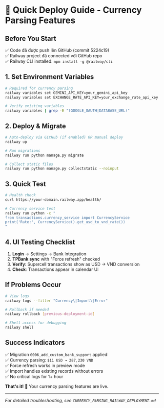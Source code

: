 # 🚀 Quick Deploy Guide - Currency Parsing Features

## Before You Start
✅ Code đã được push lên GitHub (commit 5224c19)  
✅ Railway project đã connected với GitHub repo  
✅ Railway CLI installed: `npm install -g @railway/cli`

## 1. Set Environment Variables

```bash
# Required for currency parsing
railway variables set GEMINI_API_KEY=your_gemini_api_key
railway variables set EXCHANGE_RATE_API_KEY=your_exchange_rate_api_key

# Verify existing variables
railway variables | grep -E "(GOOGLE_OAUTH|DATABASE_URL)"
```

## 2. Deploy & Migrate

```bash
# Auto-deploy via GitHub (if enabled) OR manual deploy
railway up

# Run migrations
railway run python manage.py migrate

# Collect static files  
railway run python manage.py collectstatic --noinput
```

## 3. Quick Test

```bash
# Health check
curl https://your-domain.railway.app/health/

# Currency service test
railway run python -c "
from transactions.currency_service import CurrencyService
print('Rate:', CurrencyService().get_usd_to_vnd_rate())
"
```

## 4. UI Testing Checklist

1. **Login** → Settings → Bank Integration
2. **TPBank sync** with "Force refresh" checked
3. **Verify**: Supercell transactions show as USD → VND conversion
4. **Check**: Transactions appear in calendar UI

## If Problems Occur

```bash
# View logs
railway logs --filter "Currency\|Import\|Error"

# Rollback if needed
railway rollback [previous-deployment-id]

# Shell access for debugging
railway shell
```

## Success Indicators

✅ Migration `0006_add_custom_bank_support` applied  
✅ Currency parsing: `$11 USD → 287,230 VND`  
✅ Force refresh works in preview mode  
✅ Import handles existing records without errors  
✅ No critical logs for 1+ hour  

**That's it!** 🎉 Your currency parsing features are live.

---
*For detailed troubleshooting, see `CURRENCY_PARSING_RAILWAY_DEPLOYMENT.md`* 